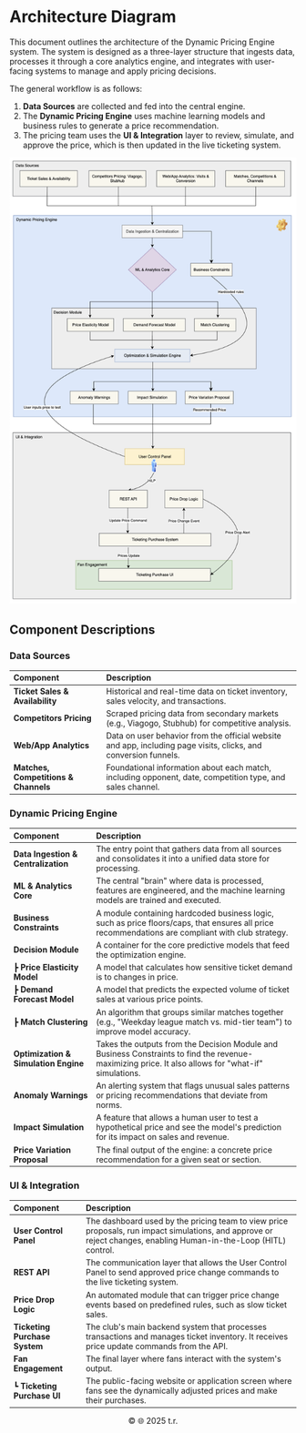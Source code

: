 # **Architecture Diagram**

This document outlines the architecture of the Dynamic Pricing Engine system. The system is designed as a three-layer structure that ingests data, processes it through a core analytics engine, and integrates with user-facing systems to manage and apply pricing decisions.

The general workflow is as follows:
1.  **Data Sources** are collected and fed into the central engine.
2.  The **Dynamic Pricing Engine** uses machine learning models and business rules to generate a price recommendation.
3.  The pricing team uses the **UI & Integration** layer to review, simulate, and approve the price, which is then updated in the live ticketing system.

<p align="left">
  <img src="../assets/dp-ll.png" alt="Low-level Project Diagram" width="950">
</p>

## **Component Descriptions**

### Data Sources

| Component | Description |
| :--- | :--- |
| **Ticket Sales & Availability** | Historical and real-time data on ticket inventory, sales velocity, and transactions. |
| **Competitors Pricing** | Scraped pricing data from secondary markets (e.g., Viagogo, Stubhub) for competitive analysis. |
| **Web/App Analytics** | Data on user behavior from the official website and app, including page visits, clicks, and conversion funnels. |
| **Matches, Competitions & Channels** | Foundational information about each match, including opponent, date, competition type, and sales channel. |

### Dynamic Pricing Engine

| Component | Description |
| :--- | :--- |
| **Data Ingestion & Centralization** | The entry point that gathers data from all sources and consolidates it into a unified data store for processing. |
| **ML & Analytics Core** | The central "brain" where data is processed, features are engineered, and the machine learning models are trained and executed. |
| **Business Constraints** | A module containing hardcoded business logic, such as price floors/caps, that ensures all price recommendations are compliant with club strategy. |
| **Decision Module** | A container for the core predictive models that feed the optimization engine. |
| ┣ **Price Elasticity Model** | A model that calculates how sensitive ticket demand is to changes in price. |
| ┣ **Demand Forecast Model** | A model that predicts the expected volume of ticket sales at various price points. |
| ┣ **Match Clustering** | An algorithm that groups similar matches together (e.g., "Weekday league match vs. mid-tier team") to improve model accuracy. |
| **Optimization & Simulation Engine** | Takes the outputs from the Decision Module and Business Constraints to find the revenue-maximizing price. It also allows for "what-if" simulations. |
| **Anomaly Warnings** | An alerting system that flags unusual sales patterns or pricing recommendations that deviate from norms. |
| **Impact Simulation** | A feature that allows a human user to test a hypothetical price and see the model's prediction for its impact on sales and revenue. |
| **Price Variation Proposal** | The final output of the engine: a concrete price recommendation for a given seat or section. |

### UI & Integration

| Component | Description |
| :--- | :--- |
| **User Control Panel** | The dashboard used by the pricing team to view price proposals, run impact simulations, and approve or reject changes, enabling Human-in-the-Loop (HITL) control. |
| **REST API** | The communication layer that allows the User Control Panel to send approved price change commands to the live ticketing system. |
| **Price Drop Logic** | An automated module that can trigger price change events based on predefined rules, such as slow ticket sales. |
| **Ticketing Purchase System** | The club's main backend system that processes transactions and manages ticket inventory. It receives price update commands from the API. |
| **Fan Engagement** | The final layer where fans interact with the system's output. |
| ┗ **Ticketing Purchase UI** | The public-facing website or application screen where fans see the dynamically adjusted prices and make their purchases. |

<p align="center">© 🌐 2025 t.r.</p>
